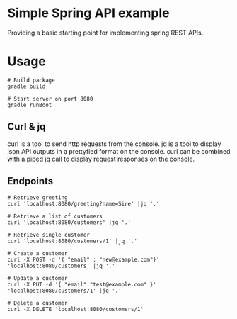 # Simple Spring API example

Providing a basic starting point for implementing spring REST APIs.

# Usage

```
# Build package
gradle build

# Start server on port 8080
gradle runBoot
```

## Curl & jq

curl is a tool to send http requests from the console.
jq is a tool to display json API outputs in a prettyfied format on the console.
curl can be combined with a piped jq call to display request responses on the console.

## Endpoints

```
# Retrieve greeting
curl 'localhost:8080/greeting?name=Sire' |jq '.'

# Retrieve a list of customers
curl 'localhost:8080/customers' |jq '.'

# Retrieve single customer
curl 'localhost:8080/customers/1' |jq '.'

# Create a customer
curl -X POST -d '{ "email" : "new@example.com"}' 'localhost:8080/customers' |jq '.'

# Update a customer
curl -X PUT -d '{ "email":"test@example.com" }' 'localhost:8080/customers/1' |jq '.'

# Delete a customer
curl -X DELETE 'localhost:8080/customers/1'
```
